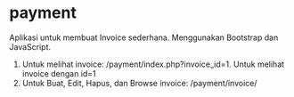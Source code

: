 # payment
Aplikasi untuk membuat Invoice sederhana. Menggunakan Bootstrap dan JavaScript.
1. Untuk melihat invoice: /payment/index.php?invoice_id=1. Untuk melihat invoice dengan id=1
2. Untuk Buat, Edit, Hapus, dan Browse invoice: /payment/invoice/ 
